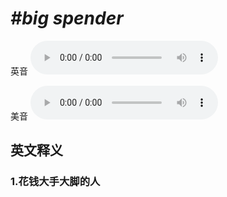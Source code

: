 # ***\#big spender*** 
英音
<audio src="./media/big spender1_AAC.aac" controls="controls"></audio>

美音
<audio src="./media/big spender2_AAC.aac" controls="controls"></audio>



  

英文释义
---
### 1.**花钱大手大脚的人**  


